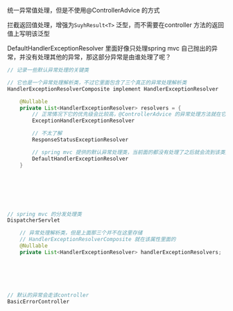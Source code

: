 统一异常值处理，但是不使用@ControllerAdvice 的方式

拦截返回值处理，增强为`SuyhResult<T>` 泛型，而不需要在controller 方法的返回值上写明该泛型

DefaultHandlerExceptionResolver 里面好像只处理spring mvc 自己抛出的异常，并没有处理其他的异常，那这部分异常是由谁处理了呢？



```java
// 记录一些默认异常处理的关键类

// 它也是一个异常处理解析类，不过它里面包含了三个真正的异常处理解析类
HandlerExceptionResolverComposite implement HandlerExceptionResolver

    @Nullable
    private List<HandlerExceptionResolver> resolvers = {
        // 正常情况下它的优先级会比较高，@ControllerAdvice 的异常处理方法就在它里面处理的
        ExceptionHandlerExceptionResolver

        // 不太了解
        ResponseStatusExceptionResolver

        // spring mvc 提供的默认异常处理类，当前面的都没有处理了之后就会流到该类处理
        DefaultHandlerExceptionResolver
    }







// spring mvc 的分发处理类
DispatcherServlet

    // 异常处理解析类，但是上面那三个并不在这里存储
    // HandlerExceptionResolverComposite 就在该属性里面的
    @Nullable
	private List<HandlerExceptionResolver> handlerExceptionResolvers;






// 默认的异常会走该controller 
BasicErrorController
```





